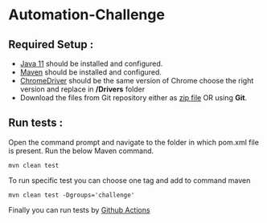 # Automation-Challenge

## **Required Setup :**

- [Java 11](https://www.oracle.com/ar/java/technologies/javase/jdk11-archive-downloads.html) should be installed and configured.
- [Maven](https://mkyong.com/maven/how-to-install-maven-in-windows/) should be installed and configured.
- [ChromeDriver](https://chromedriver.chromium.org/downloads) should be the same version of Chrome choose the right version and replace in **/Drivers** folder
- Download the files from Git repository either as [zip file](https://github.com/BohemKorp/automation-challenge/archive/refs/heads/master.zip) OR using **Git**.

## **Run tests :**
Open the command prompt and navigate to the folder in which pom.xml file is present.
Run the below Maven command.

    mvn clean test

To run specific test you can choose one tag and add to command maven

    mvn clean test -Dgroups='challenge'

Finally you can run tests by [Github Actions](https://github.com/BohemKorp/automation-challenge/actions)